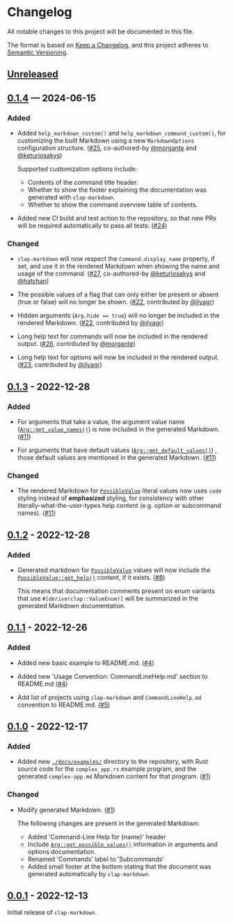# Changelog

All notable changes to this project will be documented in this file.

The format is based on [Keep a Changelog](https://keepachangelog.com/en/1.0.0/),
and this project adheres to [Semantic Versioning](https://semver.org/spec/v2.0.0.html).


## [Unreleased]

## [0.1.4] — 2024-06-15

### Added

* Added `help_markdown_custom()` and `help_markdown_command_custom()`, for
  customizing the built Markdown using a new `MarkdownOptions` configuration
  structure.
  ([#25], co-authored-by [@morgante](https://github.com/morgante)
  and [@keturiosakys](https://github.com/keturiosakys))

  Supported customization options include:

  - Contents of the command title header.
  - Whether to show the footer explaining the documentation was generated with
    `clap-markdown`.
  - Whether to show the command overview table of contents.

* Added new CI build and test action to the repository, so that new PRs will be
  required automatically to pass all tests.
  ([#24])

### Changed

* `clap-markdown` will now respect the `Command.display_name` property, if set,
  and use it in the rendered Markdown when showing the name and usage of the
  command.
  ([#27],
  co-authored-by [@keturiosakys](https://github.com/keturiosakys)
  and [@hatchan](https://github.com/hatchan))

* The possible values of a flag that can only either be present or absent
  (true or false) will no longer be shown.
  ([#22], contributed by [@ilyagr](https://github.com/ilyagr))

* Hidden arguments (`Arg.hide == true`) will no longer be included in the
  rendered Markdown.
  ([#22], contributed by [@ilyagr](https://github.com/ilyagr))

* Long help text for commands will now be included in the rendered output.
  ([#26], contributed by [@morgante](https://github.com/morgante))

* Long help text for options will now be included in the rendered output.
  ([#23], contributed by [@ilyagr](https://github.com/ilyagr))



## [0.1.3] - 2022-12-28

### Added

* For arguments that take a value, the argument value name
  ([`Arg::get_value_names()`](https://docs.rs/clap/4.0.32/clap/struct.Arg.html#method.get_value_names))
  is now included in the generated Markdown. ([#11])

* For arguments that have default values
  ([`Arg::get_default_values()`](https://docs.rs/clap/4.0.32/clap/struct.Arg.html#method.get_default_values))
  , those default values are mentioned in the generated Markdown. ([#11])

### Changed

* The rendered Markdown for
  [`PossibleValue`](https://docs.rs/clap/4.0.32/clap/builder/struct.PossibleValue.html)
  literal values now uses `code` styling instead of **emphasized** styling, for
  consistency with other literally-what-the-user-types help content (e.g.
  option or subcommand names). ([#11])



## [0.1.2] - 2022-12-28

### Added

* Generated markdown for
  [`PossibleValue`](https://docs.rs/clap/4.0.32/clap/builder/struct.PossibleValue.html)
  values will now include the
  [`PossibleValue::get_help()`](https://docs.rs/clap/4.0.32/clap/builder/struct.PossibleValue.html#method.get_help)
  content, if it exists. ([#8])

  This means that documentation comments present on enum variants that use
  `#[derive(clap::ValueEnum)]` will be summarized in the generated Markdown
  documentation.



## [0.1.1] - 2022-12-26

### Added

* Added new basic example to README.md. ([#4])

* Added new 'Usage Convention: CommandLineHelp.md' section to README.md ([#4])

* Add list of projects using `clap-markdown` and `CommandLineHelp.md` convention
  to README.md. ([#5])



## [0.1.0] - 2022-12-17

### Added

* Added new [`./docs/examples/`](../docs/examples/) directory to the repository,
  with Rust source code for the `complex_app.rs` example program, and the
  generated `complex-app.md` Markdown content for that program. ([#1])

### Changed

* Modify generated Markdown. ([#1])

  The following changes are present in the generated Markdown:

  - Added 'Command-Line Help for {name}' header
  - Include
    [`Arg::get_possible_values()`](https://docs.rs/clap/latest/clap/builder/struct.Arg.html#method.get_possible_values)
    information in arguments and options documentation.
  - Renamed 'Commands' label to 'Subcommands'
  - Added small footer at the bottom stating that the document was generated
    automatically by `clap-markdown`.



## [0.0.1] - 2022-12-13

Initial release of `clap-markdown`.


<!-- v0.0.1 -->

<!-- v0.1.0 -->
[#1]: https://github.com/ConnorGray/clap-markdown/pull/1

<!-- v0.1.1 -->
[#4]: https://github.com/ConnorGray/clap-markdown/pull/4
[#5]: https://github.com/ConnorGray/clap-markdown/pull/5

<!-- v0.1.2 -->
[#8]: https://github.com/ConnorGray/clap-markdown/pull/8

<!-- v0.1.3 -->
[#11]: https://github.com/ConnorGray/clap-markdown/pull/11

<!-- v0.1.4 -->
[#22]: https://github.com/ConnorGray/clap-markdown/pull/22
[#23]: https://github.com/ConnorGray/clap-markdown/pull/23
[#24]: https://github.com/ConnorGray/clap-markdown/pull/24
[#25]: https://github.com/ConnorGray/clap-markdown/pull/25
[#26]: https://github.com/ConnorGray/clap-markdown/pull/26
[#27]: https://github.com/ConnorGray/clap-markdown/pull/27

<!-- Unreleased -->

[Unreleased]: https://github.com/ConnorGray/clap-markdown/compare/v0.1.4...HEAD

[0.1.4]: https://github.com/ConnorGray/clap-markdown/compare/v0.1.3...v0.1.4
[0.1.3]: https://github.com/ConnorGray/clap-markdown/compare/v0.1.2...v0.1.3
[0.1.2]: https://github.com/ConnorGray/clap-markdown/compare/v0.1.1...v0.1.2
[0.1.1]: https://github.com/ConnorGray/clap-markdown/compare/v0.1.0...v0.1.1
[0.1.0]: https://github.com/ConnorGray/clap-markdown/compare/v0.0.1...v0.1.0
[0.0.1]: https://github.com/ConnorGray/clap-markdown/releases/tag/v0.0.1
